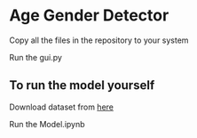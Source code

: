 # Age Gender Detector
Copy all the files in the repository to your system

Run the gui.py 

## To run the model yourself
Download dataset from [here](https://www.kaggle.com/datasets/jangedoo/utkface-new)

Run the Model.ipynb
